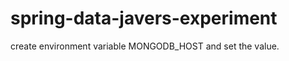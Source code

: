 spring-data-javers-experiment
=============================

create environment variable MONGODB_HOST and set the value.